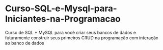 # Curso-SQL-e-Mysql-para-Iniciantes-na-Programacao
Curso de SQL + MySQL para você criar seus bancos de dados e futuramente construir seus primeiros CRUD na programação com interação ao banco de dados
